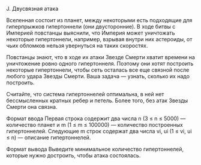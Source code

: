 J. Двусвязная атака

Вселенная состоит из планет, между некоторыми есть подходящие для гиперпрыжков гипертоннели (они двусторонние). В ходе битвы с Империей повстанцы выяснили, что Империя может уничтожать некоторые гипертоннели, например, взрывая внутри них астероиды, от чьих обломков нельзя увернуться на таких скоростях.

Повстанцы знают, что в ходе их атаки Звезде Смерти хватит времени на уничтожение ровно одного гипертоннеля. Поэтому они хотят построить некоторые гипертоннели, чтобы сеть осталась все еще связной после любого удара Звезды Смерти. Ваша задача — узнать, сколько их надо построить.

Считайте, что система гипертоннелей оптимальна, в ней нет бессмысленных кратных ребер и петель. Более того, без атак Звезды Смерти она связна.

Формат ввода
Первая строка содержит два числа n (3 ≤ n ≤ 5000) — количество планет и m (1 ≤ m ≤ 100000) — количество построенных гипертоннелей. Следующие m строк содержат два числа vi, ui (1 ≤ vi, ui ≤ n) — описание гипертоннелей.

Формат вывода
Выведите минимальное количество гипертоннелей, которые нужно достроить, чтобы атака состоялась. 